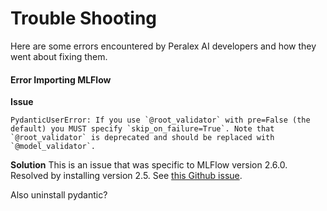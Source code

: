 # Trouble Shooting

Here are some errors encountered by Peralex AI developers and how they went about fixing them.

#### Error Importing MLFlow

**Issue**

```
PydanticUserError: If you use `@root_validator` with pre=False (the default) you MUST specify `skip_on_failure=True`. Note that `@root_validator` is deprecated and should be replaced with `@model_validator`.
```

**Solution**
This is an issue that was specific to MLFlow version 2.6.0. Resolved by installing version 2.5. See [this Github issue](https://github.com/mlflow/mlflow/issues/9331).

Also uninstall pydantic?

